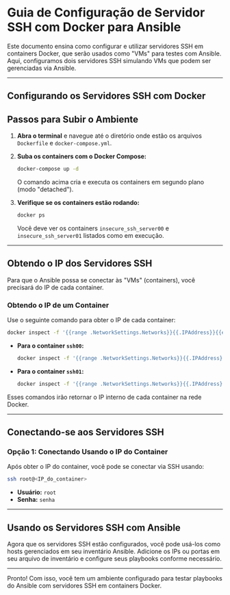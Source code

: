 
# Guia de Configuração de Servidor SSH com Docker para Ansible

Este documento ensina como configurar e utilizar servidores SSH em containers Docker, que serão usados como "VMs" para testes com Ansible. Aqui, configuramos dois servidores SSH simulando VMs que podem ser gerenciadas via Ansible.

---

## Configurando os Servidores SSH com Docker


## Passos para Subir o Ambiente

1. **Abra o terminal** e navegue até o diretório onde estão os arquivos `Dockerfile` e `docker-compose.yml`.

2. **Suba os containers com o Docker Compose:**
   ```bash
   docker-compose up -d
   ```
   O comando acima cria e executa os containers em segundo plano (modo "detached").

3. **Verifique se os containers estão rodando:**
   ```bash
   docker ps
   ```
   Você deve ver os containers `insecure_ssh_server00` e `insecure_ssh_server01` listados como em execução.

---

## Obtendo o IP dos Servidores SSH

Para que o Ansible possa se conectar às "VMs" (containers), você precisará do IP de cada container.

### Obtendo o IP de um Container

Use o seguinte comando para obter o IP de cada container:

```bash
docker inspect -f '{{range .NetworkSettings.Networks}}{{.IPAddress}}{{end}}' nome_do_container
```

- **Para o container `ssh00`:**
  ```bash
  docker inspect -f '{{range .NetworkSettings.Networks}}{{.IPAddress}}{{end}}' insecure_ssh_server00
  ```

- **Para o container `ssh01`:**
  ```bash
  docker inspect -f '{{range .NetworkSettings.Networks}}{{.IPAddress}}{{end}}' insecure_ssh_server01
  ```

Esses comandos irão retornar o IP interno de cada container na rede Docker.

---

## Conectando-se aos Servidores SSH

### Opção 1: Conectando Usando o IP do Container

Após obter o IP do container, você pode se conectar via SSH usando:

```bash
ssh root@<IP_do_container>
```

- **Usuário:** `root`
- **Senha:** `senha`



---

## Usando os Servidores SSH com Ansible

Agora que os servidores SSH estão configurados, você pode usá-los como hosts gerenciados em seu inventário Ansible. Adicione os IPs ou portas em seu arquivo de inventário e configure seus playbooks conforme necessário.

---

Pronto! Com isso, você tem um ambiente configurado para testar playbooks do Ansible com servidores SSH em containers Docker.
